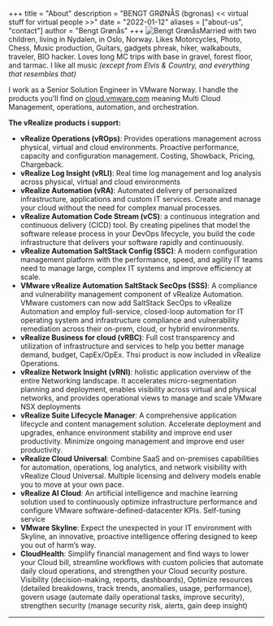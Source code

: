 +++
title = "About"
description = "BENGT GRØNÅS (bgronas) << virtual stuff for virtual people >>"
date = "2022-01-12"
aliases = ["about-us", "contact"]
author = "Bengt Grønås"
+++
 ![Bengt Grønås](/images/thumbnail.png)Married with two children, living in Nydalen, in Oslo, Norway.  Likes Motorcycles, Photo, Chess, Music production, Guitars, gadgets phreak, hiker, walkabouts, traveler, BIO hacker. Loves long MC trips with base in gravel, forest floor, and tarmac. I like all music *(except from Elvis & Country, and everything that resembles that)*

I work as a Senior Solution Engineer in VMware Norway. I handle the products you’ll find on [cloud.vmware.com](https://cloud.vmware.com/) meaning Multi Cloud Management, operations, automation, and orchestration.

**The vRealize products i support:**

* **vRealize Operations (vROps)**: Provides operations management across physical, virtual and cloud environments. Proactive performance, capacity and configuration management. Costing, Showback, Pricing, Chargeback.
* **vRealize Log Insight (vRLI)**: Real time log management and log analysis across physical, virtual and cloud environments
* **vRealize Automation (vRA)**: Automated delivery of personalized infrastructure, applications and custom IT services. Create and manage your cloud without the need for complex manual processes.
* **vRealize Automation Code Stream (vCS)**: a continuous integration and continuous delivery (CICD) tool. By creating pipelines that model the software release process in your DevOps lifecycle, you build the code infrastructure that delivers your software rapidly and continuously.
* **vRealize Automation SaltStack Config (SSC)**: A modern configuration management platform with the performance, speed, and agility IT teams need to manage large, complex IT systems and improve efficiency at scale.
* **VMware vRealize Automation SaltStack SecOps (SSS)**: A compliance and vulnerability management component of vRealize Automation. VMware customers can now add SaltStack SecOps to vRealize Automation and employ full-service, closed-loop automation for IT operating system and infrastructure compliance and vulnerability remediation across their on-prem, cloud, or hybrid environments.
* **vRealize Business for cloud (vRBC)**: Full cost transparency and utilization of infrastructure and services to help you better manage demand, budget, CapEx/OpEx. Thsi product is now included in vRealize Operations.
* **vRealize Network Insight (vRNI)**: holistic application overview of the entire Networking landscape. It accelerates micro-segmentation planning and deployment, enables visibility across virtual and physical networks, and provides operational views to manage and scale VMware NSX deployments
* **vRealize Suite Lifecycle Manager**: A comprehensive application lifecycle and content management solution. Accelerate deployment and upgrades, enhance environment stability and improve end user productivity. Minimize ongoing management and improve end user productivity.
* **vRealize Cloud Universal**: Combine SaaS and on-premises capabilities for automation, operations, log analytics, and network visibility with vRealize Cloud Universal. Multiple licensing and delivery models enable you to move at your own pace.
* **vRealize AI Cloud**: An artificial intelligence and machine learning solution used to continuously optimize infrastructure performance and configure VMware software-defined-datacenter KPIs. Self-tuning service
* **VMware Skyline**: Expect the unexpected in your IT environment with Skyline, an innovative, proactive intelligence offering designed to keep you out of harm’s way.
* **CloudHealth**: Simplify financial management and find ways to lower your Cloud bill, streamline workflows with custom policies that automate daily cloud operations, and strengthen your Cloud security posture. Visibility (decision-making, reports, dashboards), Optimize resources (detailed breakdowns, track trends, anomalies, usage, performance), govern usage (automate daily operational tasks, improve security), strengthen security (manage security risk, alerts, gain deep insight)
---

